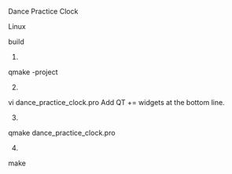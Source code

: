 Dance Practice Clock

Linux

build

1.
qmake -project

2.
vi dance_practice_clock.pro
  Add QT += widgets at the bottom line.

3.
qmake dance_practice_clock.pro

4.
make
